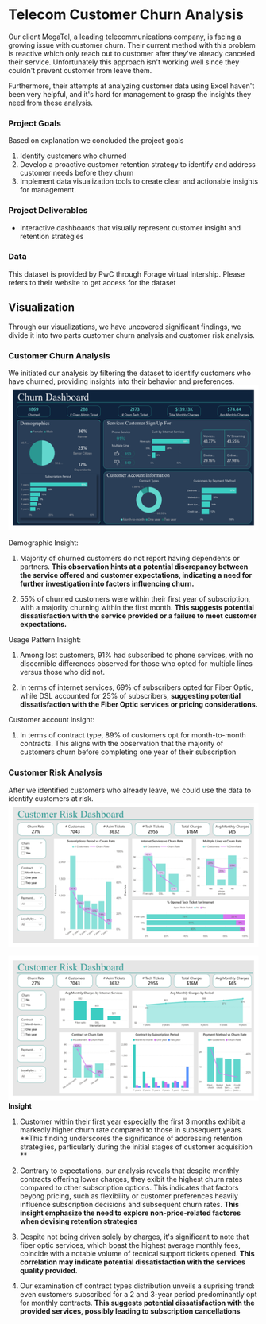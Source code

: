 # Telecom Customer Churn Analysis

Our client MegaTel, a leading telecommunications company, is facing a growing issue with customer churn. Their current method with this problem is reactive which only reach out to customer after they've already canceled their service. Unfortunately this approach isn't working well since they couldn't prevent customer from leave them.

Furthermore, their attempts at analyzing customer data using Excel haven't been very helpful, and it's hard for management to grasp the insights they need from these analysis.

### Project Goals
Based on explanation we concluded the project goals 
1. Identify customers who churned
2. Develop a proactive customer retention strategy to identify and address customer needs before they churn
3. Implement data visualization tools to create clear and actionable insights for management.

### Project Deliverables
* Interactive dashboards that visually represent customer insight and retention strategies

### Data
This dataset is provided by PwC through Forage virtual intership. Please refers to their website to get access for the dataset

## Visualization
Through our visualizations, we have uncovered significant findings, we divide it into two parts customer churn analysis and customer risk analysis.
### Customer Churn Analysis
We initiated our analysis by filtering the dataset to identify customers who have churned, providing insights into their behavior and preferences.
![customerchurn](Pictures/CustomerChurn.jpg)

Demographic Insight:
1. Majority of churned customers do not report having dependents or partners. **This observation hints at a potential discrepancy between the service offered and customer expectations, indicating a need for further investigation into factors influencing churn.**

2.  55% of churned customers were within their first year of subscription, with a majority churning within the first month. **This suggests potential dissatisfaction with the service provided or a failure to meet customer expectations.**

Usage Pattern Insight:
1. Among lost customers, 91% had subscribed to phone services, with no discernible differences observed for those who opted for multiple lines versus those who did not.

2. In terms of internet services, 69% of subscribers opted for Fiber Optic, while DSL accounted for 25% of subscribers, **suggesting potential dissatisfaction with the Fiber Optic services or pricing considerations.**

Customer account insight:
1. In terms of contract type, 89% of customers opt for month-to-month contracts. This aligns with the observation that the majority of customers churn before completing one year of their subscription

### Customer Risk Analysis
After we identified customers who already leave, we could use the data to identify customers at risk.
![CustomerRisk1](Pictures/CustomerRisk1.jpg)

![CustomerRisk2](Pictures/CustomerRisk2.jpg)
**Insight**
1. Customer within their first year especially the first 3 months exhibit a markedly higher churn rate compared to those in subsequent years. **This finding underscores the significance of addressing retention strategiies, particularly during the initial stages of customer acquisition
**

2. Contrary to expectations, our analysis reveals that despite monthly contracts offering lower charges, they exibit the highest churn rates compared to other subscription options. This indicates that factors beyong pricing, such as flexibility or customer preferences heavily influence subscription decisions and subsequent churn rates. **This insight emphasize the need to explore non-price-related factores when devising retention strategies**

3. Despite not being driven solely by charges, it's significant to note that fiber optic services, which boast the highest average monthly fees, coincide with a notable volume of tecnical support tickets opened. **This correlation may indicate potential dissatisfaction with the services quality provided**.

4. Our examination of contract types distribution unveils a suprising trend: even customers subscribed for a 2 and 3-year period predominantly opt for monthly contracts. **This suggests potential dissatisfaction with the provided services, possibly leading to subscription cancellations**


